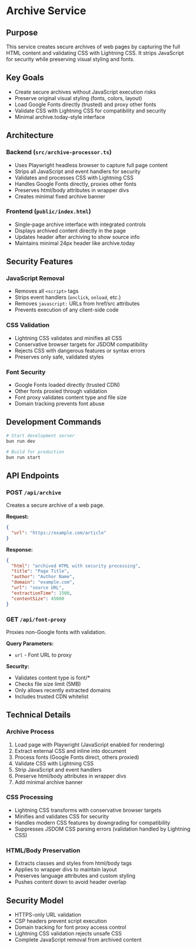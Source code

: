 # Archive Service

## Purpose
This service creates secure archives of web pages by capturing the full HTML content and validating CSS with Lightning CSS. It strips JavaScript for security while preserving visual styling and fonts.

## Key Goals
- Create secure archives without JavaScript execution risks
- Preserve original visual styling (fonts, colors, layout)
- Load Google Fonts directly (trusted) and proxy other fonts
- Validate CSS with Lightning CSS for compatibility and security
- Minimal archive.today-style interface

## Architecture

### Backend (`src/archive-processor.ts`)
- Uses Playwright headless browser to capture full page content
- Strips all JavaScript and event handlers for security
- Validates and processes CSS with Lightning CSS
- Handles Google Fonts directly, proxies other fonts
- Preserves html/body attributes in wrapper divs
- Creates minimal fixed archive banner

### Frontend (`public/index.html`)
- Single-page archive interface with integrated controls
- Displays archived content directly in the page
- Updates header after archiving to show source info
- Maintains minimal 24px header like archive.today

## Security Features

### JavaScript Removal
- Removes all `<script>` tags
- Strips event handlers (`onclick`, `onload`, etc.)
- Removes `javascript:` URLs from href/src attributes
- Prevents execution of any client-side code

### CSS Validation
- Lightning CSS validates and minifies all CSS
- Conservative browser targets for JSDOM compatibility
- Rejects CSS with dangerous features or syntax errors
- Preserves only safe, validated styles

### Font Security
- Google Fonts loaded directly (trusted CDN)
- Other fonts proxied through validation
- Font proxy validates content type and file size
- Domain tracking prevents font abuse

## Development Commands

```bash
# Start development server
bun run dev

# Build for production  
bun run start
```

## API Endpoints

### POST `/api/archive`
Creates a secure archive of a web page.

**Request:**
```json
{
  "url": "https://example.com/article"
}
```

**Response:**
```json
{
  "html": "archived HTML with security processing",
  "title": "Page Title",
  "author": "Author Name", 
  "domain": "example.com",
  "url": "source URL",
  "extractionTime": 1500,
  "contentSize": 45000
}
```

### GET `/api/font-proxy`
Proxies non-Google fonts with validation.

**Query Parameters:**
- `url` - Font URL to proxy

**Security:**
- Validates content type is font/*
- Checks file size limit (5MB)
- Only allows recently extracted domains
- Includes trusted CDN whitelist

## Technical Details

### Archive Process
1. Load page with Playwright (JavaScript enabled for rendering)
2. Extract external CSS and inline into document
3. Process fonts (Google Fonts direct, others proxied)
4. Validate CSS with Lightning CSS
5. Strip JavaScript and event handlers
6. Preserve html/body attributes in wrapper divs
7. Add minimal archive banner

### CSS Processing
- Lightning CSS transforms with conservative browser targets
- Minifies and validates CSS for security
- Handles modern CSS features by downgrading for compatibility
- Suppresses JSDOM CSS parsing errors (validation handled by Lightning CSS)

### HTML/Body Preservation
- Extracts classes and styles from html/body tags
- Applies to wrapper divs to maintain layout
- Preserves language attributes and custom styling
- Pushes content down to avoid header overlap

## Security Model
- HTTPS-only URL validation
- CSP headers prevent script execution
- Domain tracking for font proxy access control
- Lightning CSS validation rejects unsafe CSS
- Complete JavaScript removal from archived content